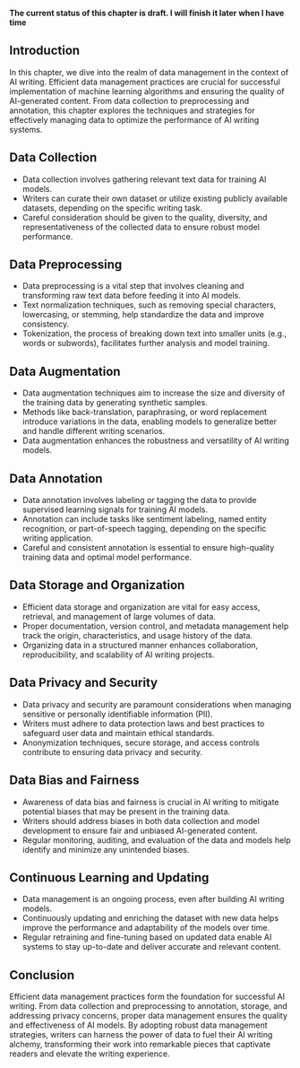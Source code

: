 **The current status of this chapter is draft. I will finish it later when I have time**

Introduction
------------

In this chapter, we dive into the realm of data management in the context of AI writing. Efficient data management practices are crucial for successful implementation of machine learning algorithms and ensuring the quality of AI-generated content. From data collection to preprocessing and annotation, this chapter explores the techniques and strategies for effectively managing data to optimize the performance of AI writing systems.

Data Collection
---------------

* Data collection involves gathering relevant text data for training AI models.
* Writers can curate their own dataset or utilize existing publicly available datasets, depending on the specific writing task.
* Careful consideration should be given to the quality, diversity, and representativeness of the collected data to ensure robust model performance.

Data Preprocessing
------------------

* Data preprocessing is a vital step that involves cleaning and transforming raw text data before feeding it into AI models.
* Text normalization techniques, such as removing special characters, lowercasing, or stemming, help standardize the data and improve consistency.
* Tokenization, the process of breaking down text into smaller units (e.g., words or subwords), facilitates further analysis and model training.

Data Augmentation
-----------------

* Data augmentation techniques aim to increase the size and diversity of the training data by generating synthetic samples.
* Methods like back-translation, paraphrasing, or word replacement introduce variations in the data, enabling models to generalize better and handle different writing scenarios.
* Data augmentation enhances the robustness and versatility of AI writing models.

Data Annotation
---------------

* Data annotation involves labeling or tagging the data to provide supervised learning signals for training AI models.
* Annotation can include tasks like sentiment labeling, named entity recognition, or part-of-speech tagging, depending on the specific writing application.
* Careful and consistent annotation is essential to ensure high-quality training data and optimal model performance.

Data Storage and Organization
-----------------------------

* Efficient data storage and organization are vital for easy access, retrieval, and management of large volumes of data.
* Proper documentation, version control, and metadata management help track the origin, characteristics, and usage history of the data.
* Organizing data in a structured manner enhances collaboration, reproducibility, and scalability of AI writing projects.

Data Privacy and Security
-------------------------

* Data privacy and security are paramount considerations when managing sensitive or personally identifiable information (PII).
* Writers must adhere to data protection laws and best practices to safeguard user data and maintain ethical standards.
* Anonymization techniques, secure storage, and access controls contribute to ensuring data privacy and security.

Data Bias and Fairness
----------------------

* Awareness of data bias and fairness is crucial in AI writing to mitigate potential biases that may be present in the training data.
* Writers should address biases in both data collection and model development to ensure fair and unbiased AI-generated content.
* Regular monitoring, auditing, and evaluation of the data and models help identify and minimize any unintended biases.

Continuous Learning and Updating
--------------------------------

* Data management is an ongoing process, even after building AI writing models.
* Continuously updating and enriching the dataset with new data helps improve the performance and adaptability of the models over time.
* Regular retraining and fine-tuning based on updated data enable AI systems to stay up-to-date and deliver accurate and relevant content.

Conclusion
----------

Efficient data management practices form the foundation for successful AI writing. From data collection and preprocessing to annotation, storage, and addressing privacy concerns, proper data management ensures the quality and effectiveness of AI models. By adopting robust data management strategies, writers can harness the power of data to fuel their AI writing alchemy, transforming their work into remarkable pieces that captivate readers and elevate the writing experience.
